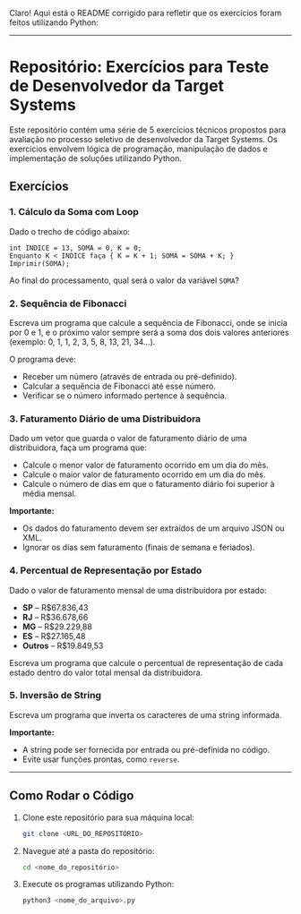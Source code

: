 Claro! Aqui está o README corrigido para refletir que os exercícios foram feitos utilizando Python:

---

# Repositório: Exercícios para Teste de Desenvolvedor da Target Systems

Este repositório contém uma série de 5 exercícios técnicos propostos para avaliação no processo seletivo de desenvolvedor da Target Systems. Os exercícios envolvem lógica de programação, manipulação de dados e implementação de soluções utilizando Python.

## Exercícios

### 1. **Cálculo da Soma com Loop**
Dado o trecho de código abaixo:
```plaintext
int INDICE = 13, SOMA = 0, K = 0;
Enquanto K < INDICE faça { K = K + 1; SOMA = SOMA + K; }
Imprimir(SOMA);
```
Ao final do processamento, qual será o valor da variável `SOMA`?

### 2. **Sequência de Fibonacci**
Escreva um programa que calcule a sequência de Fibonacci, onde se inicia por 0 e 1, e o próximo valor sempre será a soma dos dois valores anteriores (exemplo: 0, 1, 1, 2, 3, 5, 8, 13, 21, 34...).

O programa deve:
- Receber um número (através de entrada ou pré-definido).
- Calcular a sequência de Fibonacci até esse número.
- Verificar se o número informado pertence à sequência.

### 3. **Faturamento Diário de uma Distribuidora**
Dado um vetor que guarda o valor de faturamento diário de uma distribuidora, faça um programa que:
- Calcule o menor valor de faturamento ocorrido em um dia do mês.
- Calcule o maior valor de faturamento ocorrido em um dia do mês.
- Calcule o número de dias em que o faturamento diário foi superior à média mensal.

**Importante:**
- Os dados do faturamento devem ser extraídos de um arquivo JSON ou XML.
- Ignorar os dias sem faturamento (finais de semana e feriados).

### 4. **Percentual de Representação por Estado**
Dado o valor de faturamento mensal de uma distribuidora por estado:
- **SP** – R$67.836,43
- **RJ** – R$36.678,66
- **MG** – R$29.229,88
- **ES** – R$27.165,48
- **Outros** – R$19.849,53

Escreva um programa que calcule o percentual de representação de cada estado dentro do valor total mensal da distribuidora.

### 5. **Inversão de String**
Escreva um programa que inverta os caracteres de uma string informada.

**Importante:**
- A string pode ser fornecida por entrada ou pré-definida no código.
- Evite usar funções prontas, como `reverse`.

---

## Como Rodar o Código

1. Clone este repositório para sua máquina local:
   ```bash
   git clone <URL_DO_REPOSITÓRIO>
   ```

2. Navegue até a pasta do repositório:
   ```bash
   cd <nome_do_repositório>
   ```

3. Execute os programas utilizando Python:
   ```bash
   python3 <nome_do_arquivo>.py
   ```
